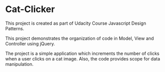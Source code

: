 # Cat-Clicker

This project is created as part of Udacity Course Javascript Design Patterns.

This project demonstrates the organization of code in Model, View and Controller using jQuery.

The project is a simple application which increments the number of clicks when a user clicks on a cat image. Also, the code provides scope for data manipulation.
